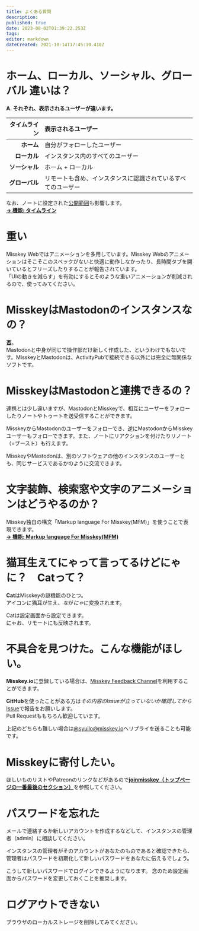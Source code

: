 ```yaml
---
title: よくある質問
description: 
published: true
date: 2023-08-02T01:39:22.253Z
tags: 
editor: markdown
dateCreated: 2021-10-14T17:45:10.418Z
---
```


# ホーム、ローカル、ソーシャル、グローバル 違いは？
**A. それぞれ、表示されるユーザーが違います。**

| タイムライン | 表示されるユーザー |
|--:|:--|
| **ホーム** | 自分がフォローしたユーザー |
| **ローカル** | インスタンス内のすべてのユーザー |
| **ソーシャル** | ホーム + ローカル |
| **グローバル** | リモートも含め、インスタンスに認識されているすべてのユーザー |

なお、ノートに設定された[公開範囲](https://joinmisskey.github.io/ja/usage/post/#公開範囲を設定する)も影響します。  
**[→ 機能: タイムライン](/ja/function/tl)**

# 重い
Misskey Webではアニメーションを多用しています。Misskey Webのアニメーションはそこそこのスペックがないと快適に動作しなかったり、長時間タブを開いているとフリーズしたりすることが報告されています。  
「UIの動きを減らす」を有効にするとそのような重いアニメーションが削減されるので、使ってみてください。

# MisskeyはMastodonのインスタンスなの？
**[否](//joinmisskey.github.io/ja/blog/2018/08/17_1_misskeyisnotmastodon/)**。  
Mastodonと中身が同じで操作部だけ新しく作成した、というわけでもないです。MisskeyとMastodonは、ActivityPubで接続できる以外には完全に無関係なソフトです。

# MisskeyはMastodonと連携できるの？
連携とは少し違いますが、MastodonとMisskeyで、相互にユーザーをフォローしたりノートやトゥートを送受信することができます。

MisskeyからMastodonのユーザーをフォローでき、逆にMastodonからMisskeyユーザーもフォローできます。また、ノートにリアクションを付けたりリノート（=ブースト）も行えます。

MisskeyやMastodonは、別のソフトウェアの他のインスタンスのユーザーとも、同じサービスであるかのように交流できます。

# 文字装飾、検索窓や文字のアニメーションはどうやるのか？
Misskey独自の構文「Markup language For Misskey(MFM)」を使うことで表現できます。  
**[→ 機能: Markup language For Misskey(MFM)](/ja/function/mfm)**

# 猫耳生えてにゃって言ってるけどにゃに？　Catって？
**Cat**はMisskeyの謎機能のひとつ。  
アイコンに猫耳が生え、*な*が*にゃ*に変換されます。

Catは設定画面から設定できます。  
にゃお、リモートにも反映されます。

# 不具合を見つけた。こんな機能がほしい。
**Misskey.io**に登録している場合は、[Misskey Feedback Channel](https://misskey.io/channels/8b79iuz1af)を利用することができます。

**GitHub**を使ったことがある方は*その内容のIssueが立っていないか確認してから*[Issue](https://github.com/syuilo/misskey/issues/new/choose)で報告をお願いします。  
Pull Requestももちろん歓迎しています。

上記のどちらも難しい場合は[@syuilo@misskey.io](https://misskey.io/@syuilo)へリプライを送ることも可能です。

# Misskeyに寄付したい。
ほしいものリストやPatreonのリンクなどがあるので[**joinmisskey（トップページの一番最後のセクション）**](https://join.misskey.page/ja/#section_7)を参照してください。

# パスワードを忘れた
メールで連絡するか新しいアカウントを作成するなどして、インスタンスの管理者（admin）に相談してください。

インスタンスの管理者がそのアカウントがあなたのものであると確認できたら、管理者はパスワードを初期化して新しいパスワードをあなたに伝えるでしょう。

こうして新しいパスワードでログインできるようになります。
念のため設定画面からパスワードを変更しておくことを推奨します。

# ログアウトできない
ブラウザのローカルストレージを削除してみてください。